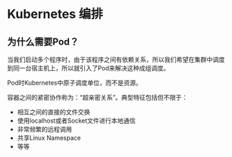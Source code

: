 # Kubernetes 编排

## 为什么需要Pod？

当我们启动多个程序时，由于该程序之间有依赖关系，所以我们希望在集群中调度到同一台宿主机上，所以就引入了Pod来解决这种成组调度。

Pod时Kubernetes中原子调度单位，而不是资源。

容器之间的紧密协作称为：“超亲密关系”。典型特征包括但不限于：

- 相互之间的直接的文件交换
- 使用localhost或者Socket文件进行本地通信
- 非常频繁的远程调用
- 共享Linux Namespace
- 等等



